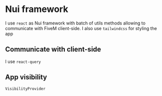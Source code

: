 # Nui framework

I use `react` as Nui framework with batch of utils methods allowing to communicate with FiveM client-side. I also use `tailwindcss` for styling the app

## Communicate with client-side

I use `react-query`


## App visibility

`VisibilityProvider`



